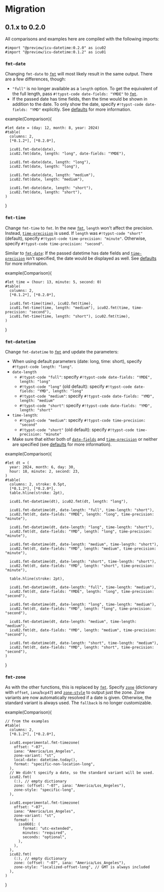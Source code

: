 # Migration

## 0.1.x to 0.2.0

All comparisons and examples here are compiled with the following imports:

```typst
#import "@preview/icu-datetime:0.2.0" as icu02
#import "@preview/icu-datetime:0.1.2" as icu01
```

### `fmt-date`

Changing `fmt-date` to [`fmt`](./fmt.md) will most likely result in the same output. There are a few differences, though:

-   `"full"` is no longer available as a `length` option. To get the equivalent of the full length, pass `#!typst-code date-fields: "YMDE"` to [`fmt`](./fmt.md).
-   If the passed date has time fields, then the time would be shown in addition to the date. To only show the date, specify `#!typst-code date-fields: "YMD"` explicitly. See [defaults](./fmt.md#defaults) for more information.

example(Comparison){

```typst +preview(01-to-02, vertical)
#let date = (day: 12, month: 8, year: 2024)
#table(
  columns: 2,
  [*0.1.2*], [*0.2.0*],

  icu01.fmt-date(date),
  icu02.fmt(date, length: "long", date-fields: "YMDE"),

  icu01.fmt-date(date, length: "long"),
  icu02.fmt(date, length: "long"),

  icu01.fmt-date(date, length: "medium"),
  icu02.fmt(date, length: "medium"),

  icu01.fmt-date(date, length: "short"),
  icu02.fmt(date, length: "short"),
)
```

}

### `fmt-time`

Change `fmt-time` to `fmt`. In the new [`fmt`](./fmt.md), `length` won't affect the precision. Instead, [`time-precision`](./fmt.md#time-precision) is used. If `length` was `#!typst-code "short"` (default), specify `#!typst-code time-precision: "minute"`. Otherwise, specify `#!typst-code time-precision: "second"`.

Similar to [`fmt-date`](#fmt-date): If the passed datetime has date fields and [`time-precision`](./fmt.md#time-precision) isn't specified, the date would be displayed as well. See [defaults](./fmt.md#defaults) for more information.

example(Comparison){

```typst +preview(01-to-02, vertical)
#let time = (hour: 13, minute: 5, second: 0)
#table(
  columns: 2,
  [*0.1.2*], [*0.2.0*],

  icu01.fmt-time(time), icu02.fmt(time),
  icu01.fmt-time(time, length: "medium"), icu02.fmt(time, time-precision: "second"),
  icu01.fmt-time(time, length: "short"), icu02.fmt(time),
)
```

}

### `fmt-datetime`

Change `fmt-datetime` to [`fmt`](./fmt.md) and update the parameters:

-   When using default parameters (date: long, time: short), specify `#!typst-code length: "long"`.
-   `date-length`
    -   `#!typst-code "full"`: specify `#!typst-code date-fields: "YMDE", length: "long"`
    -   `#!typst-code "long"` (old default): specify `#!typst-code date-fields: "YMD", length: "long"`
    -   `#!typst-code "medium"`: specify `#!typst-code date-fields: "YMD", length: "medium"`
    -   `#!typst-code "short"`: specify `#!typst-code date-fields: "YMD", length: "short"`
-   `time-length`:
    -   `#!typst-code "medium"`: specify `#!typst-code time-precision: "second"`
    -   `#!typst-code "short"` (old default): specify `#!typst-code time-precision: "minute"`
-   Make sure that either both of [`date-fields`](./fmt.md#date-fields) and [`time-precision`](./fmt.md#time-precision) or neither are specified (see [defaults](./fmt.md#defaults) for more information).

example(Comparison){

```typst +preview(01-to-02, vertical)
#let dt = (
  year: 2024, month: 6, day: 30,
  hour: 18, minute: 2, second: 23,
)
#table(
  columns: 2, stroke: 0.5pt,
  [*0.1.2*], [*0.2.0*],
  table.hline(stroke: 2pt),

  icu01.fmt-datetime(dt), icu02.fmt(dt, length: "long"),

  icu01.fmt-datetime(dt, date-length: "full", time-length: "short"),
  icu02.fmt(dt, date-fields: "YMDE", length: "long", time-precision: "minute"),

  icu01.fmt-datetime(dt, date-length: "long", time-length: "short"),
  icu02.fmt(dt, date-fields: "YMD", length: "long", time-precision: "minute"),

  icu01.fmt-datetime(dt, date-length: "medium", time-length: "short"),
  icu02.fmt(dt, date-fields: "YMD", length: "medium", time-precision: "minute"),

  icu01.fmt-datetime(dt, date-length: "short", time-length: "short"),
  icu02.fmt(dt, date-fields: "YMD", length: "short", time-precision: "minute"),

  table.hline(stroke: 2pt),

  icu01.fmt-datetime(dt, date-length: "full", time-length: "medium"),
  icu02.fmt(dt, date-fields: "YMDE", length: "long", time-precision: "second"),

  icu01.fmt-datetime(dt, date-length: "long", time-length: "medium"),
  icu02.fmt(dt, date-fields: "YMD", length: "long", time-precision: "second"),

  icu01.fmt-datetime(dt, date-length: "medium", time-length: "medium"),
  icu02.fmt(dt, date-fields: "YMD", length: "medium", time-precision: "second"),

  icu01.fmt-datetime(dt, date-length: "short", time-length: "medium"),
  icu02.fmt(dt, date-fields: "YMD", length: "short", time-precision: "second"),
)
```

}

### `fmt-zone`

As with the other functions, this is replaced by [`fmt`](./fmt.md). Specify [`zone`](./fmt.md#zone) (dictionary with `offset`, `iana`/`bcp47`) and [`zone-style`](./fmt.md#zone-style) to output just the zone. Zone variants are now automatically resolved if a date is given. Otherwise, the standard variant is always used. The `fallback` is no longer customizable.

example(Comparison){

```typst +preview(01-to-02, vertical)
// from the examples
#table(
  columns: 2,
  [*0.1.2*], [*0.2.0*],

  icu01.experimental.fmt-timezone(
    offset: "-07",
    iana: "America/Los_Angeles",
    zone-variant: "st",
    local-date: datetime.today(),
    format: "specific-non-location-long",
  ),
  // We didn't specify a date, so the standard variant will be used.
  icu02.fmt(
    (:), // empty dictionary
    zone: (offset: "-07", iana: "America/Los_Angeles"),
    zone-style: "specific-long",
  ),

  icu01.experimental.fmt-timezone(
    offset: "-07",
    iana: "America/Los_Angeles",
    zone-variant: "st",
    format: (
      iso8601: (
        format: "utc-extended",
        minutes: "required",
        seconds: "optional",
      ),
    ),
  ),
  icu02.fmt(
    (:), // empty dictionary
    zone: (offset: "-07", iana: "America/Los_Angeles"),
    zone-style: "localized-offset-long", // GMT is always included
  ),
)
```

}

